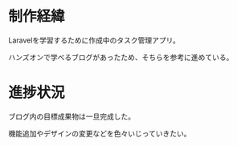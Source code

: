 
<h1>制作経緯</h1>
<p>Laravelを学習するために作成中のタスク管理アプリ。</p>
<p>ハンズオンで学べるブログがあったため、そちらを参考に進めている。</p>

<h1>進捗状況</h1>
<p>ブログ内の目標成果物は一旦完成した。</p>
<p>機能追加やデザインの変更などを色々いじっていきたい。</p>
